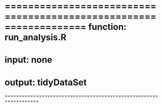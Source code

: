 ==================================================================
function: run_analysis.R
==================================================================
# input: none

# output: tidyDataSet

==================================================================